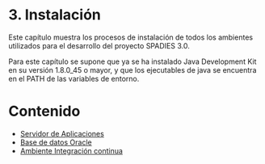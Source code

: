 # 3. Instalación
Este capítulo muestra los procesos de instalación de todos los ambientes utilizados para el desarrollo del proyecto SPADIES 3.0.

Para este capítulo se supone que ya se ha instalado Java Development Kit en su versión 1.8.0_45 o mayor, y que los ejecutables de java se encuentra en el PATH de las variables de entorno.

# Contenido
+ [Servidor de Aplicaciones](servidorapp/servidorapp.md)
+ [Base de datos Oracle](motordb/motordb.md)
+ [Ambiente Integración continua](ambienteci/ambienteci.md)
